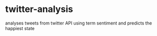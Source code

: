 # twitter-analysis
analyses tweets from twitter API using term sentiment and predicts the happiest state
